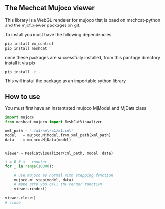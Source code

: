 ## The Mechcat Mujoco viewer 

This library is a WebGL renderer for mujoco that is baed on mechcat-python
and the mjcf_viewer packages on git. 

To install you must have the following dependencies 
```bash
pip install dm_control
pip install meshcat
```

once these packages are successfully installed, from this package directory install it via pip
```bash
pip install -e . 
```

This will install the package as an importable python library

## How to use 

You must first have an instantiated mujoco MjModel and MjData class 

```python
import mujoco 
from meshcat_mujoco import MeshCatVisualizer

xml_path = './a1/xml/a1/a1.xml'
model   = mujoco.MjModel.from_xml_path(xml_path)
data    = mujoco.MjData(model)


viewer = MeshCatVisualizer(xml_path, model, data)

i = 0 # <-- counter 
for _ in range(10000): 

    # use mujoco as normal with stepping function 
    mujoco.mj_step(model, data)
    # make sure you call the render function 
    viewer.render()

viewer.close()
# close
```
